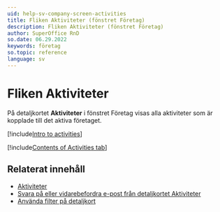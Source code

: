 ```yaml
---
uid: help-sv-company-screen-activities
title: Fliken Aktiviteter (fönstret Företag)
description: Fliken Aktiviteter (fönstret Företag)
author: SuperOffice RnD
so.date: 06.29.2022
keywords: företag
so.topic: reference
language: sv
---
```


# Fliken Aktiviteter

På detaljkortet **Aktiviteter** i fönstret Företag visas alla aktiviteter som är kopplade till det aktiva företaget.

[!include[Intro to activities](../../../learn/includes/intro-activities.md)]

[!include[Contents of Activities tab](../../../learn/includes/activities-tab.md)]

## Relaterat innehåll

* [Aktiviteter][1]
* [Svara på eller vidarebefordra e-post från detaljkortet Aktiviteter][3]
* [Använda filter på detaljkort][5]

<!-- Referenced links -->
[1]: ../../../learn/activity/index.md
[3]: ../../../learn/activity/send-email.md
[5]: ../../../learn/section-tabs/filter.md

<!-- Referenced images -->
